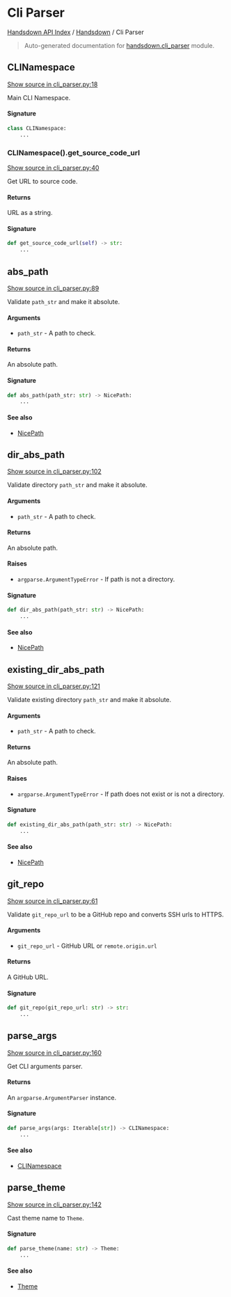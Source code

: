 # Cli Parser

[Handsdown API Index](../README.md#handsdown-api-index) / [Handsdown](./index.md#handsdown) / Cli Parser

> Auto-generated documentation for [handsdown.cli_parser](https://github.com/vemel/handsdown/blob/main/handsdown/cli_parser.py) module.

## CLINamespace

[Show source in cli_parser.py:18](https://github.com/vemel/handsdown/blob/main/handsdown/cli_parser.py#L18)

Main CLI Namespace.

#### Signature

```python
class CLINamespace:
    ...
```

### CLINamespace().get_source_code_url

[Show source in cli_parser.py:40](https://github.com/vemel/handsdown/blob/main/handsdown/cli_parser.py#L40)

Get URL to source code.

#### Returns

URL as a string.

#### Signature

```python
def get_source_code_url(self) -> str:
    ...
```



## abs_path

[Show source in cli_parser.py:89](https://github.com/vemel/handsdown/blob/main/handsdown/cli_parser.py#L89)

Validate `path_str` and make it absolute.

#### Arguments

- `path_str` - A path to check.

#### Returns

An absolute path.

#### Signature

```python
def abs_path(path_str: str) -> NicePath:
    ...
```

#### See also

- [NicePath](utils/nice_path.md#nicepath)



## dir_abs_path

[Show source in cli_parser.py:102](https://github.com/vemel/handsdown/blob/main/handsdown/cli_parser.py#L102)

Validate directory `path_str` and make it absolute.

#### Arguments

- `path_str` - A path to check.

#### Returns

An absolute path.

#### Raises

- `argparse.ArgumentTypeError` - If path is not a directory.

#### Signature

```python
def dir_abs_path(path_str: str) -> NicePath:
    ...
```

#### See also

- [NicePath](utils/nice_path.md#nicepath)



## existing_dir_abs_path

[Show source in cli_parser.py:121](https://github.com/vemel/handsdown/blob/main/handsdown/cli_parser.py#L121)

Validate existing directory `path_str` and make it absolute.

#### Arguments

- `path_str` - A path to check.

#### Returns

An absolute path.

#### Raises

- `argparse.ArgumentTypeError` - If path does not exist or is not a directory.

#### Signature

```python
def existing_dir_abs_path(path_str: str) -> NicePath:
    ...
```

#### See also

- [NicePath](utils/nice_path.md#nicepath)



## git_repo

[Show source in cli_parser.py:61](https://github.com/vemel/handsdown/blob/main/handsdown/cli_parser.py#L61)

Validate `git_repo_url` to be a GitHub repo and converts SSH urls to HTTPS.

#### Arguments

- `git_repo_url` - GitHub URL or `remote.origin.url`

#### Returns

A GitHub URL.

#### Signature

```python
def git_repo(git_repo_url: str) -> str:
    ...
```



## parse_args

[Show source in cli_parser.py:160](https://github.com/vemel/handsdown/blob/main/handsdown/cli_parser.py#L160)

Get CLI arguments parser.

#### Returns

An `argparse.ArgumentParser` instance.

#### Signature

```python
def parse_args(args: Iterable[str]) -> CLINamespace:
    ...
```

#### See also

- [CLINamespace](#clinamespace)



## parse_theme

[Show source in cli_parser.py:142](https://github.com/vemel/handsdown/blob/main/handsdown/cli_parser.py#L142)

Cast theme name to `Theme`.

#### Signature

```python
def parse_theme(name: str) -> Theme:
    ...
```

#### See also

- [Theme](./constants.md#theme)
